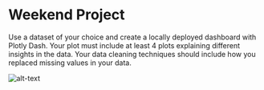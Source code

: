 # Weekend Project

Use a dataset of your choice and create a locally deployed dashboard with Plotly Dash. Your plot must include at least 4 plots explaining different insights in the data. Your data cleaning techniques should include how you replaced missing values in your data.


 ![alt-text](https://github.com/AhmadBasha/codingdojo/blob/main/Python/project_3/project.gif)

